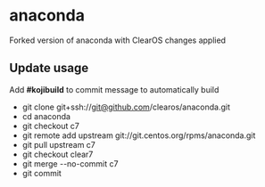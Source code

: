 # anaconda

Forked version of anaconda with ClearOS changes applied

## Update usage
  Add __#kojibuild__ to commit message to automatically build

* git clone git+ssh://git@github.com/clearos/anaconda.git
* cd anaconda
* git checkout c7
* git remote add upstream git://git.centos.org/rpms/anaconda.git
* git pull upstream c7
* git checkout clear7
* git merge --no-commit c7
* git commit
